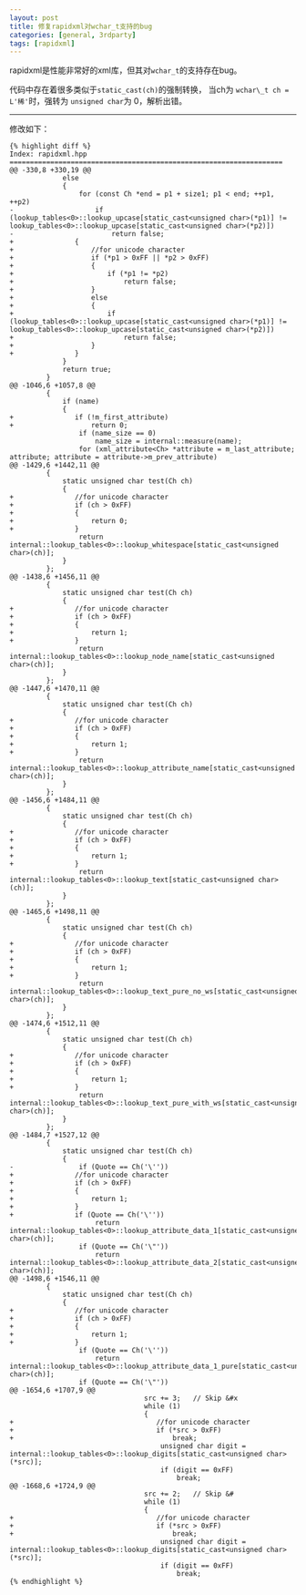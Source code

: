 ```yaml
---
layout: post
title: 修复rapidxml对wchar_t支持的bug
categories: [general, 3rdparty]
tags: [rapidxml]
---
```


rapidxml是性能非常好的xml库，但其对`wchar_t`的支持存在bug。

	
代码中存在着很多类似于`static_cast(ch)`的强制转换，
当ch为 `wchar\_t ch = L'稀'`时，强转为 `unsigned char`为 0，解析出错。

----------

修改如下：

    {% highlight diff %}
    Index: rapidxml.hpp
    ===================================================================
    @@ -330,8 +330,19 @@
                 else
                 {
                     for (const Ch *end = p1 + size1; p1 < end; ++p1, ++p2)
    -                    if (lookup_tables<0>::lookup_upcase[static_cast<unsigned char>(*p1)] != lookup_tables<0>::lookup_upcase[static_cast<unsigned char>(*p2)])
    -                        return false;
    +				{
    +					//for unicode character
    +					if (*p1 > 0xFF || *p2 > 0xFF)
    +					{
    +						if (*p1 != *p2)
    +							return false;
    +					}
    +					else
    +					{
    +						if (lookup_tables<0>::lookup_upcase[static_cast<unsigned char>(*p1)] != lookup_tables<0>::lookup_upcase[static_cast<unsigned char>(*p2)])
    +							return false;
    +					}
    +				}
                 }
                 return true;
             }
    @@ -1046,6 +1057,8 @@
             {
                 if (name)
                 {
    +				if (!m_first_attribute)
    +					return 0;
                     if (name_size == 0)
                         name_size = internal::measure(name);
                     for (xml_attribute<Ch> *attribute = m_last_attribute; attribute; attribute = attribute->m_prev_attribute)
    @@ -1429,6 +1442,11 @@
             {
                 static unsigned char test(Ch ch)
                 {
    +				//for unicode character
    +				if (ch > 0xFF)
    +				{
    +					return 0;
    +				}
                     return internal::lookup_tables<0>::lookup_whitespace[static_cast<unsigned char>(ch)];
                 }
             };
    @@ -1438,6 +1456,11 @@
             {
                 static unsigned char test(Ch ch)
                 {
    +				//for unicode character
    +				if (ch > 0xFF)
    +				{
    +					return 1;
    +				}
                     return internal::lookup_tables<0>::lookup_node_name[static_cast<unsigned char>(ch)];
                 }
             };
    @@ -1447,6 +1470,11 @@
             {
                 static unsigned char test(Ch ch)
                 {
    +				//for unicode character
    +				if (ch > 0xFF)
    +				{
    +					return 1;
    +				}
                     return internal::lookup_tables<0>::lookup_attribute_name[static_cast<unsigned char>(ch)];
                 }
             };
    @@ -1456,6 +1484,11 @@
             {
                 static unsigned char test(Ch ch)
                 {
    +				//for unicode character
    +				if (ch > 0xFF)
    +				{
    +					return 1;
    +				}
                     return internal::lookup_tables<0>::lookup_text[static_cast<unsigned char>(ch)];
                 }
             };
    @@ -1465,6 +1498,11 @@
             {
                 static unsigned char test(Ch ch)
                 {
    +				//for unicode character
    +				if (ch > 0xFF)
    +				{
    +					return 1;
    +				}
                     return internal::lookup_tables<0>::lookup_text_pure_no_ws[static_cast<unsigned char>(ch)];
                 }
             };
    @@ -1474,6 +1512,11 @@
             {
                 static unsigned char test(Ch ch)
                 {
    +				//for unicode character
    +				if (ch > 0xFF)
    +				{
    +					return 1;
    +				}
                     return internal::lookup_tables<0>::lookup_text_pure_with_ws[static_cast<unsigned char>(ch)];
                 }
             };
    @@ -1484,7 +1527,12 @@
             {
                 static unsigned char test(Ch ch)
                 {
    -                if (Quote == Ch('\''))
    +				//for unicode character
    +				if (ch > 0xFF)
    +				{
    +					return 1;
    +				}
    +				if (Quote == Ch('\''))
                         return internal::lookup_tables<0>::lookup_attribute_data_1[static_cast<unsigned char>(ch)];
                     if (Quote == Ch('\"'))
                         return internal::lookup_tables<0>::lookup_attribute_data_2[static_cast<unsigned char>(ch)];
    @@ -1498,6 +1546,11 @@
             {
                 static unsigned char test(Ch ch)
                 {
    +				//for unicode character
    +				if (ch > 0xFF)
    +				{
    +					return 1;
    +				}
                     if (Quote == Ch('\''))
                         return internal::lookup_tables<0>::lookup_attribute_data_1_pure[static_cast<unsigned char>(ch)];
                     if (Quote == Ch('\"'))
    @@ -1654,6 +1707,9 @@
                                     src += 3;   // Skip &#x
                                     while (1)
                                     {
    +									//for unicode character
    +									if (*src > 0xFF)
    +										break;
                                         unsigned char digit = internal::lookup_tables<0>::lookup_digits[static_cast<unsigned char>(*src)];
                                         if (digit == 0xFF)
                                             break;
    @@ -1668,6 +1724,9 @@
                                     src += 2;   // Skip &#
                                     while (1)
                                     {
    +									//for unicode character
    +									if (*src > 0xFF)
    +										break;
                                         unsigned char digit = internal::lookup_tables<0>::lookup_digits[static_cast<unsigned char>(*src)];
                                         if (digit == 0xFF)
                                             break;
    {% endhighlight %}
